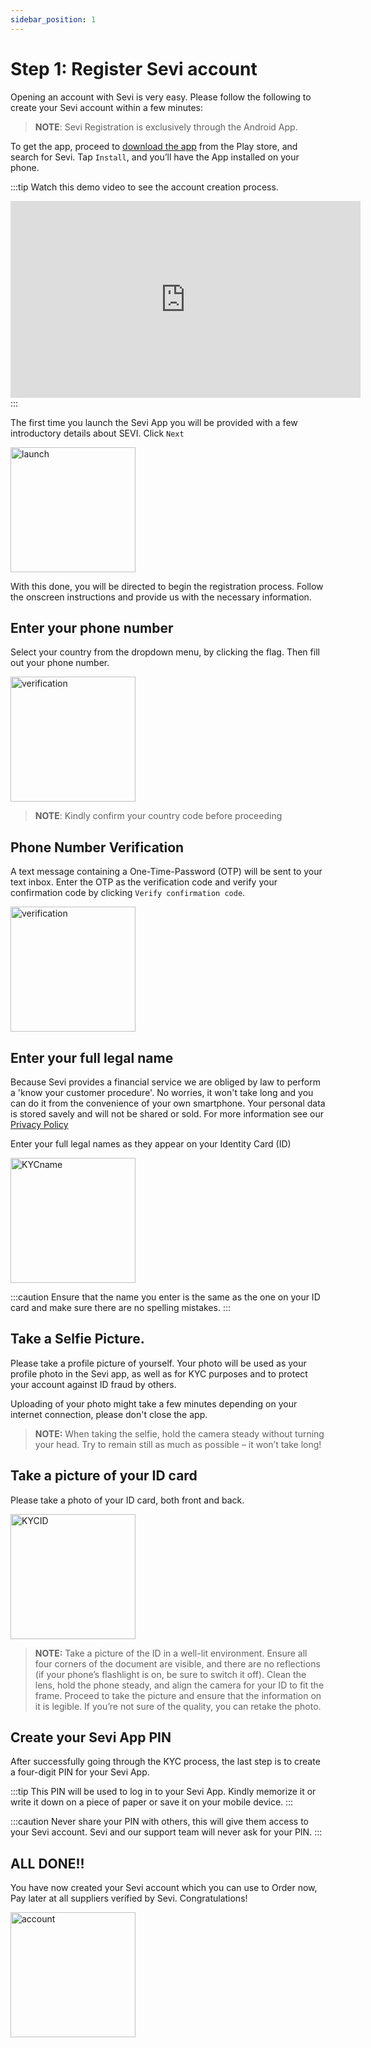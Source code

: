 ```yaml
---
sidebar_position: 1
---
```



# Step 1: Register Sevi account
Opening an account with Sevi is very easy. Please follow the following to create your Sevi account within a few minutes:

> **NOTE**: Sevi Registration is exclusively through the Android App.

To get the app, proceed to [download the app](https://sevi.io/app) from  the Play store, and search for Sevi. Tap `Install`, and you’ll have the App installed on your phone.

:::tip
Watch this demo video to see the account creation process.
<iframe width="560" height="315" src="https://www.youtube.com/embed/VFd6nFjVGoQ" title="YouTube video player" frameborder="0" allow="accelerometer; autoplay; clipboard-write; encrypted-media; gyroscope; picture-in-picture" allowfullscreen></iframe>
:::

The first time you launch the Sevi App you will be provided with a few introductory details about SEVI. Click `Next` 

<img src="/register/firstlaunch.png" alt="launch" width="200"/>

With this done, you will be directed to begin the registration process. Follow the onscreen instructions and provide us with the necessary information.

## Enter your phone number
Select your country from the dropdown menu, by clicking the flag. Then fill out your phone number.

<img src="/register/phoneverification.png" alt="verification" width="200"/>

> **NOTE**: Kindly confirm your country code before proceeding

## Phone Number Verification
 A text message containing a One-Time-Password (OTP) will be sent to your text inbox. Enter the OTP as the verification code and verify your confirmation code by clicking `Verify confirmation code`.

 <img src="/register/verification.png" alt="verification" width="200"/>


## Enter your full legal name
Because Sevi provides a financial service we are obliged by law to perform a 'know your customer procedure'. No worries, it won't take long and you can do it from the convenience of your own smartphone. Your personal data is stored savely and will not be shared or sold. For more information see our [Privacy Policy](/privacy)

 Enter your full legal names as they appear on your Identity Card (ID)

 <img src="/register/KYCname.png" alt="KYCname" width="200"/>

:::caution
Ensure that the name you enter is the same as the one on your ID card and make sure there are no spelling mistakes.
:::

## Take a Selfie Picture.
Please take a profile picture of yourself. Your photo will be used as your profile photo in the Sevi app, as well as for KYC purposes and to protect your account against ID fraud by others. 

Uploading of your photo might take a few minutes depending on your internet connection, please don't close the app.

> **NOTE:** When taking the selfie, hold the camera steady without turning your head. Try to remain still as much as possible – it won’t take long!

## Take a picture of your ID card
Please take a photo of your ID card, both front and back.

 <img src="/register/KYCID.png" alt="KYCID" width="200"/>

> **NOTE:** Take a picture of the ID in a well-lit environment.  Ensure all four corners of the document are visible, and there are no reflections (if your phone’s flashlight is on, be sure to switch it off). Clean the lens, hold the phone steady, and align the camera for your ID to fit the frame. Proceed to take the picture and ensure that the information on it is legible. If you’re not sure of the quality, you can retake the photo.

## Create your Sevi App PIN
After successfully going through the KYC process, the last step is to create a four-digit PIN for your Sevi App. 

:::tip
This PIN will be used to log in to your Sevi App. Kindly memorize it or write it down on a piece of paper or save it on your mobile device.
:::

:::caution
Never share your PIN with others, this will give them access to your Sevi account. Sevi and our support team will never ask for your PIN. 
:::

## ALL DONE!!
You have now created your Sevi account which you can use to Order now, Pay later at all suppliers verified by Sevi. Congratulations!

 <img src="/register/Personalwallet2.png" alt="account" width="200"/>


